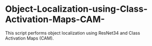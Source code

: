 # Object-Localization-using-Class-Activation-Maps-CAM-
This script performs object localization using ResNet34 and Class Activation Maps (CAM).
